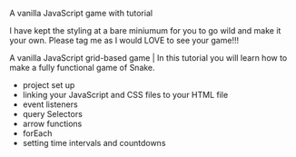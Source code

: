 
A vanilla JavaScript game with tutorial


I have kept the styling at a bare miniumum for you to go wild and make it your own. Please tag me as I would LOVE to see your game!!!

A vanilla JavaScript grid-based game | In this tutorial you will learn how to make a fully functional game of Snake.

* project set up
* linking your JavaScript and CSS files to your HTML file
* event listeners
* query Selectors
* arrow functions
* forEach
* setting time intervals and countdowns
